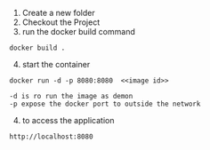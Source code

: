 
1. Create a new folder
2. Checkout the Project
3. run the docker build command
```
docker build .
```
4. start the container
```
docker run -d -p 8080:8080  <<image id>>

-d is ro run the image as demon
-p expose the docker port to outside the network
```
4. to access the application
```
http://localhost:8080
```

